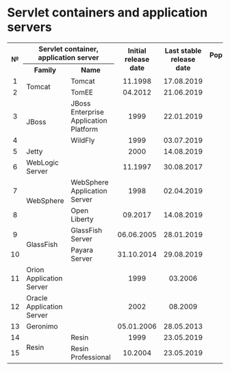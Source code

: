 # Servlet containers and application servers

<table>
    <tr>
        <th rowspan="2">№</th>
        <th colspan="2">Servlet container, application server</th>
        <th rowspan="2">Initial release date</th>
        <th rowspan="2">Last stable release date</th>
        <th rowspan="2">Popularity, %</th>
    </tr>
    <tr>
        <th>Family</th>
        <th>Name</th>
    </tr>
    <tr>
        <td align="center">1</td>
        <td rowspan="2">Tomcat</td>
        <td>Tomcat</td>
        <td align="center">11.1998</td>
        <td align="center">17.08.2019</td>
        <td rowspan="2" align="center">41</td>
    </tr>
    <tr>
        <td align="center">2</td>
        <td>TomEE</td>
        <td align="center">04.2012</td>
        <td align="center">21.06.2019</td>
    </tr>
    <tr>
        <td align="center">3</td>
        <td rowspan="2">JBoss</td>
        <td>JBoss Enterprise Application Platform</td>
        <td align="center">1999</td>
        <td align="center">22.01.2019</td>
        <td rowspan="2" align="center">15</td>
    </tr>
    <tr>
        <td align="center">4</td>
        <td>WildFly</td>
        <td align="center">1999</td>
        <td align="center">03.07.2019</td>
    </tr>
    <tr>
        <td align="center">5</td>
        <td>Jetty</td>
        <td></td>
        <td align="center">2000</td>
        <td align="center">14.08.2019</td>
        <td align="center">9</td>
    </tr>
    <tr>
        <td align="center">6</td>
        <td>WebLogic Server</td>
        <td></td>
        <td align="center">11.1997</td>
        <td align="center">30.08.2017</td>
        <td align="center">6</td>
    </tr>
    <tr>
        <td align="center">7</td>
        <td rowspan="2">WebSphere</td>
        <td>WebSphere Application Server</td>
        <td align="center">1998</td>
        <td align="center">02.04.2019</td>
        <td align="center">5</td>
    </tr>
    <tr>
        <td align="center">8</td>
        <td>Open Liberty</td>
        <td align="center">09.2017</td>
        <td align="center">14.08.2019</td>
        <td></td>
    </tr>
    <tr>
        <td align="center">9</td>
        <td rowspan="2">GlassFish</td>
        <td>GlassFish Server</td>
        <td align="center">06.06.2005</td>
        <td align="center">28.01.2019</td>
        <td rowspan="2" align="center">5</td>
    </tr>
    <tr>
        <td align="center">10</td>
        <td>Payara Server</td>
        <td align="center">31.10.2014</td>
        <td align="center">29.08.2019</td>
    </tr>
    <tr>
        <td align="center">11</td>
        <td>Orion Application Server</td>
        <td></td>
        <td align="center">1999</td>
        <td align="center">03.2006</td>
        <td></td>
    </tr>
    <tr>
        <td align="center">12</td>
        <td>Oracle Application Server</td>
        <td></td>
        <td align="center">2002</td>
        <td align="center">08.2009</td>
        <td></td>
    </tr>
    <tr>
        <td align="center">13</td>
        <td>Geronimo</td>
        <td></td>
        <td align="center">05.01.2006</td>
        <td align="center">28.05.2013</td>
        <td></td>
    </tr>
    <tr>
        <td align="center">14</td>
        <td rowspan="2">Resin</td>
        <td>Resin</td>
        <td align="center">1999</td>
        <td align="center">23.05.2019</td>
    </tr>
    <tr>
        <td align="center">15</td>
        <td>Resin Professional</td>
        <td align="center">10.2004</td>
        <td align="center">23.05.2019</td>
    </tr>
</table>
